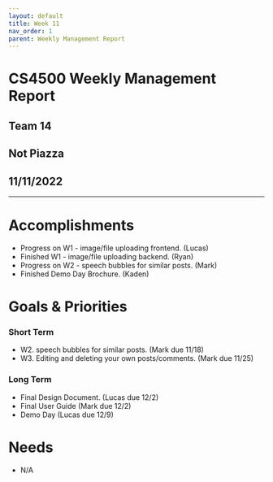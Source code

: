 ```yaml
---
layout: default
title: Week 11
nav_order: 1
parent: Weekly Management Report
---
```

# CS4500 Weekly Management Report 
## Team 14
## Not Piazza
## 11/11/2022
***

# Accomplishments
- Progress on W1 - image/file uploading frontend. (Lucas)
- Finished W1 - image/file uploading backend. (Ryan)
- Progress on W2 - speech bubbles for similar posts. (Mark)
- Finished Demo Day Brochure. (Kaden)

# Goals & Priorities
### Short Term

- W2. speech bubbles for similar posts. (Mark due 11/18)
- W3. Editing and deleting your own posts/comments. (Mark due 11/25)

### Long Term
- Final Design Document. (Lucas due 12/2)
- Final User Guide (Mark due 12/2) 
- Demo Day (Lucas due 12/9)

# Needs
- N/A